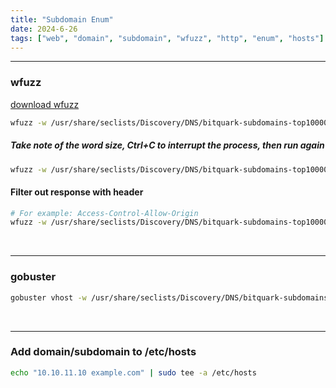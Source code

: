 ```yaml
---
title: "Subdomain Enum"
date: 2024-6-26
tags: ["web", "domain", "subdomain", "wfuzz", "http", "enum", "hosts"]
---
```


---
### wfuzz

[download wfuzz](https://github.com/xmendez/wfuzz)

```bash
wfuzz -w /usr/share/seclists/Discovery/DNS/bitquark-subdomains-top100000.txt -H "Host: FUZZ.example.com" -u http://example.com
```

##### Take note of the word size, Ctrl+C to interrupt the process, then run again

```bash
wfuzz -w /usr/share/seclists/Discovery/DNS/bitquark-subdomains-top100000.txt -H "Host: FUZZ.example.com" -u http://example.com --hw 10
```

#### Filter out response with header

```bash
# For example: Access-Control-Allow-Origin
wfuzz -w /usr/share/seclists/Discovery/DNS/bitquark-subdomains-top100000.txt -H "Origin: http://FUZZ.example.com" --filter "r.headers.response ~ 'Access-Control-Allow-Origin'" -u http://example.com
```

<br>

---

### gobuster

```bash
gobuster vhost -w /usr/share/seclists/Discovery/DNS/bitquark-subdomains-top100000.txt -u http://example.com
```

<br>

---

### Add domain/subdomain to /etc/hosts

```bash
echo "10.10.11.10 example.com" | sudo tee -a /etc/hosts
```

<br>